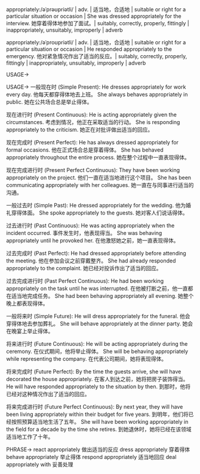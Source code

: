 appropriately:/əˈprəʊpriətli/ | adv. | 适当地，合适地 | suitable or right for a particular situation or occasion |  She was dressed appropriately for the interview. 她穿着得体地参加了面试。| suitably, correctly, properly, fittingly | inappropriately, unsuitably, improperly | adverb

appropriately:/əˈproʊpriətli/ | adv. | 适当地，合适地 | suitable or right for a particular situation or occasion |  He responded appropriately to the emergency. 他对紧急情况作出了适当的反应。| suitably, correctly, properly, fittingly | inappropriately, unsuitably, improperly | adverb


USAGE->

USAGE->
一般现在时 (Simple Present):
He dresses appropriately for work every day. 他每天都穿得体地去上班。
She always behaves appropriately in public.  她在公共场合总是举止得体。

现在进行时 (Present Continuous):
He is acting appropriately given the circumstances. 考虑到情况，他正在采取适当的行动。
She is responding appropriately to the criticism. 她正在对批评做出适当的回应。

现在完成时 (Present Perfect):
He has always dressed appropriately for formal occasions. 他在正式场合总是穿着得体。
She has behaved appropriately throughout the entire process.  她在整个过程中一直表现得体。

现在完成进行时 (Present Perfect Continuous):
They have been working appropriately on the project. 他们一直在适当地进行这个项目。
She has been communicating appropriately with her colleagues. 她一直在与同事进行适当的沟通。

一般过去时 (Simple Past):
He dressed appropriately for the wedding.  他为婚礼穿得体面。
She spoke appropriately to the guests. 她对客人们说话得体。


过去进行时 (Past Continuous):
He was acting appropriately when the incident occurred.  事件发生时，他表现得当。
She was behaving appropriately until he provoked her. 在他激怒她之前，她一直表现得体。

过去完成时 (Past Perfect):
He had dressed appropriately before attending the meeting. 他在参加会议之前穿戴整齐。
She had already responded appropriately to the complaint. 她已经对投诉作出了适当的回应。

过去完成进行时 (Past Perfect Continuous):
He had been working appropriately on the task until he was interrupted.  在他被打断之前，他一直都在适当地完成任务。
She had been behaving appropriately all evening. 她整个晚上都表现得体。

一般将来时 (Simple Future):
He will dress appropriately for the funeral. 他会穿得体地去参加葬礼。
She will behave appropriately at the dinner party.  她会在晚宴上举止得体。

将来进行时 (Future Continuous):
He will be acting appropriately during the ceremony.  在仪式期间，他将举止得体。
She will be behaving appropriately while representing the company.  在代表公司期间，她将表现得体。

将来完成时 (Future Perfect):
By the time the guests arrive, she will have decorated the house appropriately.  在客人到达之前，她将把房子装饰得当。
He will have responded appropriately to the situation by then. 到那时，他将已经对这种情况作出了适当的回应。

将来完成进行时 (Future Perfect Continuous):
By next year, they will have been living appropriately within their budget for five years. 到明年，他们将已经按照预算适当地生活了五年。
She will have been working appropriately in the field for a decade by the time she retires. 到她退休时，她将已经在该领域适当地工作了十年。


PHRASE->
react appropriately  做出适当的反应
dress appropriately  穿着得体
behave appropriately  举止得体
respond appropriately  适当地回应
deal appropriately with  妥善处理

